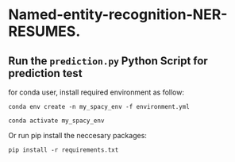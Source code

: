 # Named-entity-recognition-NER-RESUMES.
## Run the `prediction.py` Python Script for prediction test



for conda user, install required environment as follow:

`conda env create -n my_spacy_env -f environment.yml`

`conda activate my_spacy_env`



Or run pip install the neccesary packages:

`pip install -r requirements.txt`
